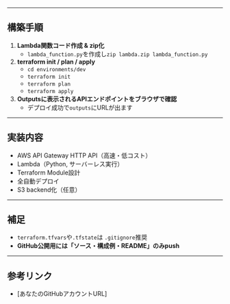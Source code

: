 
---

## 構築手順

1. **Lambda関数コード作成 & zip化**
    - `lambda_function.py`を作成し`zip lambda.zip lambda_function.py`
2. **terraform init / plan / apply**
    - `cd environments/dev`
    - `terraform init`
    - `terraform plan`
    - `terraform apply`
3. **Outputsに表示されるAPIエンドポイントをブラウザで確認**
    - デプロイ成功で`outputs`にURLが出ます

---

## 実装内容

- AWS API Gateway HTTP API（高速・低コスト）
- Lambda（Python, サーバーレス実行）
- Terraform Module設計
- 全自動デプロイ
- S3 backend化（任意）

---

## 補足

- `terraform.tfvars`や`.tfstate`は `.gitignore`推奨
- **GitHub公開用には「ソース・構成例・README」のみpush**

---

## 参考リンク

- [あなたのGitHubアカウントURL]
